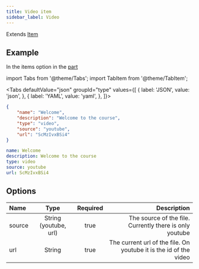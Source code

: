 ```yaml
---
title: Video item
sidebar_label: Video
---
```

Extends [Item](overview)

## Example

In the items option in the [part](../part)

import Tabs from '@theme/Tabs';
import TabItem from '@theme/TabItem';

<Tabs defaultValue="json" groupId="type" values={[
  { label: 'JSON', value: 'json', },
  { label: 'YAML', value: 'yaml', },
]}>
<TabItem value="json">

```json title="<course>/<part>/config.json"
{
    "name": "Welcome",
    "description": "Welcome to the course",
    "type": "video",
    "source": "youtube",
    "url": "ScMzIvxBSi4"
}
```

</TabItem>
<TabItem value="yaml">

```yaml title="<course>/<part>/config.yml"
name: Welcome
description: Welcome to the course
type: video
source: youtube
url: ScMzIvxBSi4
```

</TabItem>
</Tabs>

## Options

| Name   |         Type          | Required |                                                       Description |
| :----- | :-------------------: | :------: | ----------------------------------------------------------------: |
| source | String (youtube, url) |   true   |           The source of the file. Currently there is only youtube |
| url    |        String         |   true   | The current url of the file. On youtube it is the id of the video |
